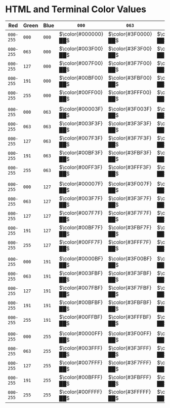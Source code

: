 # HTML and Terminal Color Values

|Red      |Green|Blue |`000`              |`063`              |`127`              |`191`              |`255`|
|---------|-----|-----|-------------------|-------------------|-------------------|-------------------|-----|
|`000-255`|`000`|`000`|$\color{#000000}██$|$\color{#3F0000}██$|$\color{#7F0000}██$|$\color{#BF0000}██$|$\color{#FF0000}██$|
|`000-255`|`063`|`000`|$\color{#003F00}██$|$\color{#3F3F00}██$|$\color{#7F3F00}██$|$\color{#BF3F00}██$|$\color{#FF3F00}██$|
|`000-255`|`127`|`000`|$\color{#007F00}██$|$\color{#3F7F00}██$|$\color{#7F7F00}██$|$\color{#BF7F00}██$|$\color{#FF7F00}██$|
|`000-255`|`191`|`000`|$\color{#00BF00}██$|$\color{#3FBF00}██$|$\color{#7FBF00}██$|$\color{#BFBF00}██$|$\color{#FFBF00}██$|
|`000-255`|`255`|`000`|$\color{#00FF00}██$|$\color{#3FFF00}██$|$\color{#7FFF00}██$|$\color{#BFFF00}██$|$\color{#FFFF00}██$|
|         |     |     |                   |                   |                   |                   |     |
|`000-255`|`000`|`063`|$\color{#00003F}██$|$\color{#3F003F}██$|$\color{#7F003F}██$|$\color{#BF003F}██$|$\color{#FF003F}██$|
|`000-255`|`063`|`063`|$\color{#003F3F}██$|$\color{#3F3F3F}██$|$\color{#7F3F3F}██$|$\color{#BF3F3F}██$|$\color{#FF3F3F}██$|
|`000-255`|`127`|`063`|$\color{#007F3F}██$|$\color{#3F7F3F}██$|$\color{#7F7F3F}██$|$\color{#BF7F3F}██$|$\color{#FF7F3F}██$|
|`000-255`|`191`|`063`|$\color{#00BF3F}██$|$\color{#3FBF3F}██$|$\color{#7FBF3F}██$|$\color{#BFBF3F}██$|$\color{#FFBF3F}██$|
|`000-255`|`255`|`063`|$\color{#00FF3F}██$|$\color{#3FFF3F}██$|$\color{#7FFF3F}██$|$\color{#BFFF3F}██$|$\color{#FFFF3F}██$|
|         |     |     |                   |                   |                   |                   |     |
|`000-255`|`000`|`127`|$\color{#00007F}██$|$\color{#3F007F}██$|$\color{#7F007F}██$|$\color{#BF007F}██$|$\color{#FF007F}██$|
|`000-255`|`063`|`127`|$\color{#003F7F}██$|$\color{#3F3F7F}██$|$\color{#7F3F7F}██$|$\color{#BF3F7F}██$|$\color{#FF3F7F}██$|
|`000-255`|`127`|`127`|$\color{#007F7F}██$|$\color{#3F7F7F}██$|$\color{#7F7F7F}██$|$\color{#BF7F7F}██$|$\color{#FF7F7F}██$|
|`000-255`|`191`|`127`|$\color{#00BF7F}██$|$\color{#3FBF7F}██$|$\color{#7FBF7F}██$|$\color{#BFBF7F}██$|$\color{#FFBF7F}██$|
|`000-255`|`255`|`127`|$\color{#00FF7F}██$|$\color{#3FFF7F}██$|$\color{#7FFF7F}██$|$\color{#BFFF7F}██$|$\color{#FFFF7F}██$|
|         |     |     |                   |                   |                   |                   |     |
|`000-255`|`000`|`191`|$\color{#0000BF}██$|$\color{#3F00BF}██$|$\color{#7F00BF}██$|$\color{#BF00BF}██$|$\color{#FF00BF}██$|
|`000-255`|`063`|`191`|$\color{#003FBF}██$|$\color{#3F3FBF}██$|$\color{#7F3FBF}██$|$\color{#BF3FBF}██$|$\color{#FF3FBF}██$|
|`000-255`|`127`|`191`|$\color{#007FBF}██$|$\color{#3F7FBF}██$|$\color{#7F7FBF}██$|$\color{#BF7FBF}██$|$\color{#FF7FBF}██$|
|`000-255`|`191`|`191`|$\color{#00BFBF}██$|$\color{#3FBFBF}██$|$\color{#7FBFBF}██$|$\color{#BFBFBF}██$|$\color{#FFBFBF}██$|
|`000-255`|`255`|`191`|$\color{#00FFBF}██$|$\color{#3FFFBF}██$|$\color{#7FFFBF}██$|$\color{#BFFFBF}██$|$\color{#FFFFBF}██$|
|         |     |     |                   |                   |                   |                   |     |
|`000-255`|`000`|`255`|$\color{#0000FF}██$|$\color{#3F00FF}██$|$\color{#7F00FF}██$|$\color{#BF00FF}██$|$\color{#FF00FF}██$|
|`000-255`|`063`|`255`|$\color{#003FFF}██$|$\color{#3F3FFF}██$|$\color{#7F3FFF}██$|$\color{#BF3FFF}██$|$\color{#FF3FFF}██$|
|`000-255`|`127`|`255`|$\color{#007FFF}██$|$\color{#3F7FFF}██$|$\color{#7F7FFF}██$|$\color{#BF7FFF}██$|$\color{#FF7FFF}██$|
|`000-255`|`191`|`255`|$\color{#00BFFF}██$|$\color{#3FBFFF}██$|$\color{#7FBFFF}██$|$\color{#BFBFFF}██$|$\color{#FFBFFF}██$|
|`000-255`|`255`|`255`|$\color{#00FFFF}██$|$\color{#3FFFFF}██$|$\color{#7FFFFF}██$|$\color{#BFFFFF}██$|$\color{#FFFFFF}██$|
